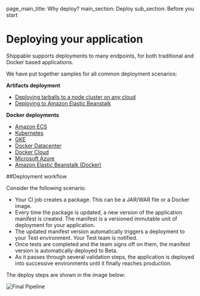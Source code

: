 page_main_title: Why deploy?
main_section: Deploy
sub_section: Before you start

# Deploying your application

Shippable supports deployments to many endpoints, for both traditional and Docker based applications.

We have put together samples for all common deployment scenarios:

**Artifacts deployment**

- [Deploying tarballs to a node cluster on any cloud](/deploy/vm-basic/)
- [Deploying to Amazon Elastic Beanstalk](/deploy/aws-elastic-beanstalk/)

**Docker deployments**

- [Amazon ECS](/deploy/amazon-ecs/)
- [Kubernetes](/deploy/kubernetes/)
- [GKE](/deploy/gke/)
- [Docker Datacenter](/deploy/docker-datacenter/)
- [Docker Cloud](/deploy/docker-cloud/)
- [Microsoft Azure](/deploy/azure-dcos/)
- [Amazon Elastic Beanstalk (Docker)](/deploy/aws-elastic-beanstalk/)


##Deployment workflow

Consider the following scenario:

- Your CI job creates a package. This can be a JAR/WAR file or a Docker image.
- Every time the package is updated, a new version of the application manifest is created. The manifest is a versioned immutable unit of deployment for your application.
- The updated manifest version automatically triggers a deployment to your Test environment. Your Test team is notified.
- Once tests are completed and the team signs off on them, the manifest version is automatically deployed to Beta.
- As it passes through several validation steps, the application is deployed into successive environments until it finally reaches production.

The deploy steps are shown in the image below:

<img src="../../images/deploy/nodecluster/basic-final-pipeline.png" alt="Final Pipeline">
